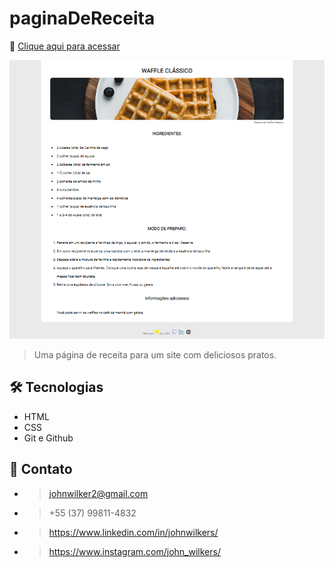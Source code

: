 # paginaDeReceita
🔗 [Clique aqui para acessar](https://johnwilker.github.io/paginaDeReceita)

![preview](./.github/preview.png)

> Uma página de receita para um site com deliciosos pratos.

## 🛠️ Tecnologias

- HTML
- CSS
- Git e Github

## 💛 Contato
- > johnwilker2@gmail.com
- > +55 (37) 99811-4832
- > https://www.linkedin.com/in/johnwilkers/
- > https://www.instagram.com/john_wilkers/
